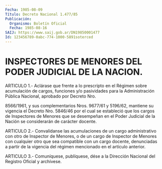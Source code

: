 ```yaml
---
Fecha: 1985-08-09
Título: Decreto Nacional 1.477/85
Publicación:
  Organismo: Boletín Oficial
  Fecha: 1985-08-16
SAIJ: https://www.saij.gob.ar/DN19850001477
Id: 123456789-0abc-774-1000-5891soterced
---
```

# INSPECTORES DE MENORES DEL PODER JUDICIAL DE LA NACION.

<a id="1"></a>
ARTICULO  1.-  Aclárase  que  frente  a lo prescripto en el Régimen sobre  acumulación de cargos, funciones  y/o  pasividades  para  la Administración    Pública   Nacional,  aprobado  por  Decreto  Nro.

8566/1961, y sus complementarios  Nros. 9677/61 y 5196/62, mantiene su vigencia el Decreto Nro. 5846/46  por  el cual se estableció que los cargos de Inspectores de Menores que se  desempeñan en el Poder Judicial  de  la  Nación  se  considerarán  de  carácter   docente.

<a id="2"></a>
ARTICULO 2.- Convalídanse las acumulaciones de un cargo administrativo  con  otro de Inspector de Menores, o de un cargo de Inspector de Menores con  cualquier  otro que sea compatible con un cargo  docente, denunciadas a partir de  la  vigencia  del  régimen mencionado en el artículo anterior.

<a id="3"></a>
ARTICULO  3.- Comuníquese, publíquese, dése a la Dirección Nacional del Registro Oficial y archívese.